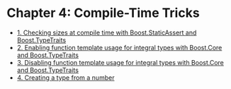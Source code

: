 # Chapter 4: Compile-Time Tricks

- [1. Checking sizes at compile time with Boost.StaticAssert and Boost.TypeTraits](recipe_01/README.md)
- [2. Enabling function template usage for integral types with Boost.Core and Boost.TypeTraits](recipe_02/README.md)
- [3. Disabling function template usage for integral types with Boost.Core and Boost.TypeTraits](recipe_03/README.md)
- [4. Creating a type from a number](recipe_04/README.md)

